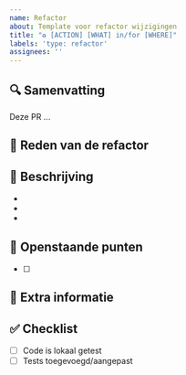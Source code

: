 ```yaml
---
name: Refactor
about: Template voor refactor wijzigingen
title: "♻️ [ACTION] [WHAT] in/for [WHERE]"
labels: 'type: refactor'
assignees: ''
---
```


## 🔍 Samenvatting

<!-- Geef een korte beschrijving van deze wijziging (1-3 zinnen) -->

Deze PR ...

## 🎯 Reden van de refactor

<!-- Beschrijf waarom je deze refactor hebt gedaan en wat de voordelen zijn -->

## 📝 Beschrijving

<!-- Beschrijf in detail en puntsgewijs wat je aangepast hebt. -->

-
-
-


## 📌 Openstaande punten

<!-- Verwijder deze sectie als er geen openstaande punten zijn -->

- [ ]

## 💬 Extra informatie

<!-- Optioneel: relevante context, screenshots, links naar tickets -->


## ✅ Checklist

- [ ] Code is lokaal getest
- [ ] Tests toegevoegd/aangepast
